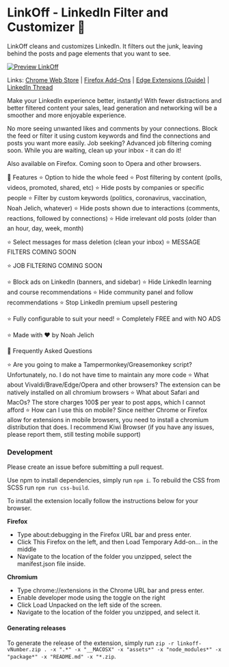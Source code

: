 # LinkOff - LinkedIn Filter and Customizer 🧹

LinkOff cleans and customizes LinkedIn. It filters out the junk, leaving behind the posts and page elements that you want to see.

[![Preview LinkOff](https://j.gifs.com/4QE44n.gif)](https://www.youtube.com/watch?v=rGQneD68f1w)

Links: [Chrome Web Store](https://chrome.google.com/webstore/detail/linkoff-clean-your-feed/maanaljajdhhnllllmhmiiboodmoffon) | [Firefox Add-Ons](https://addons.mozilla.org/en-US/firefox/addon/linkoff-clean-your-feed/) | [Edge Extensions (Guide)](https://www.howtogeek.com/411830/how-to-install-google-chrome-extensions-in-microsoft-edge/) | [LinkedIn Thread](https://www.linkedin.com/posts/njelich_from-the-idea-to-submission-in-only-12-hours-activity-6785679700992778240-lhRB)

Make your LinkedIn experience better, instantly! With fewer distractions and better filtered content your sales, lead generation and networking will be a smoother and more enjoyable experience.

No more seeing unwanted likes and comments by your connections. Block the feed or filter it using custom keywords and find the connections and posts you want more easily. Job seeking? Advanced job filtering coming soon. While you are waiting, clean up your inbox - it can do it!

Also available on Firefox. Coming soon to Opera and other browsers.

🚀 Features
⭐️ Option to hide the whole feed
⭐️ Post filtering by content (polls, videos, promoted, shared, etc)
⭐️ Hide posts by companies or specific people
⭐️ Filter by custom keywords (politics, coronavirus, vaccination, Noah Jelich, whatever)
⭐️ Hide posts shown due to interactions (comments, reactions, followed by connections)
⭐️ Hide irrelevant old posts (older than an hour, day, week, month)

⭐️ Select messages for mass deletion (clean your inbox)
⭐️ MESSAGE FILTERS COMING SOON

⭐️ JOB FILTERING COMING SOON

⭐️ Block ads on LinkedIn (banners, and sidebar)
⭐️ Hide LinkedIn learning and course recommendations
⭐️ Hide community panel and follow recommendations
⭐️ Stop LinkedIn premium upsell pestering

⭐️ Fully configurable to suit your need!
⭐️ Completely FREE and with NO ADS

⭐️ Made with ❤️ by Noah Jelich

🚀 Frequently Asked Questions

⭐️ Are you going to make a Tampermonkey/Greasemonkey script?
Unfortunately, no. I do not have time to maintain any more code
⭐️ What about Vivaldi/Brave/Edge/Opera and other browsers?
The extension can be natively installed on all chromium browsers
⭐️ What about Safari and MacOs?
The store charges 100$ per year to post apps, which I cannot afford
⭐️ How can I use this on mobile?
Since neither Chrome or Firefox allow for extensions in mobile browsers, you need to install a chromium distribution that does. I recommend Kiwi Browser (if you have any issues, please report them, still testing mobile support)

### Development

Please create an issue before submitting a pull request.

Use npm to install dependencies, simply run `npm i`. To rebuild the CSS from SCSS run `npm run css-build`. 

To install the extension locally follow the instructions below for your browser.

**Firefox**

 * Type about:debugging in the Firefox URL bar and press enter.
 * Click This Firefox on the left, and then Load Temporary Add-on... in the middle
 * Navigate to the location of the folder you unzipped, select the manifest.json file inside.

**Chromium**

 * Type chrome://extensions in the Chrome URL bar and press enter.
 * Enable developer mode using the toggle on the right
 * Click Load Unpacked on the left side of the screen.
 * Navigate to the location of the folder you unzipped, and select it.

#### Generating releases

To generate the release of the extension, simply run `zip -r linkoff-vNumber.zip . -x ".*" -x "__MACOSX" -x "assets*" -x "node_modules*" -x "package*" -x "README.md" -x "*.zip`.